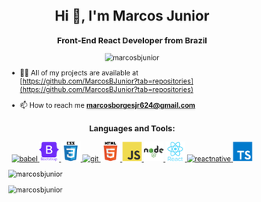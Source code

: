 <h1 align="center">Hi 👋, I'm Marcos Junior</h1>
<h3 align="center">Front-End React Developer from Brazil</h3>

<p align="center"> <img src="https://komarev.com/ghpvc/?username=marcosbjunior&label=Profile%20views&color=0e75b6&style=flat" alt="marcosbjunior" /> </p>

- 👨‍💻 All of my projects are available at [https://github.com/MarcosBJunior?tab=repositories](https://github.com/MarcosBJunior?tab=repositories)

- 📫 How to reach me **marcosborgesjr624@gmail.com**



<h3 align="center">Languages and Tools:</h3>
<p align="center"> <a href="https://babeljs.io/" target="_blank"> <img src="https://www.vectorlogo.zone/logos/babeljs/babeljs-icon.svg" alt="babel" width="40" height="40"/> </a>
  <a href="https://getbootstrap.com" target="_blank"> <img src="https://raw.githubusercontent.com/devicons/devicon/master/icons/bootstrap/bootstrap-plain-wordmark.svg" alt="bootstrap" width="40" height="40"/> </a>
 <a href="https://www.w3schools.com/css/" target="_blank"> <img src="https://raw.githubusercontent.com/devicons/devicon/master/icons/css3/css3-original-wordmark.svg" alt="css3" width="40" height="40"/> </a> <a href="https://git-scm.com/" target="_blank"> <img src="https://www.vectorlogo.zone/logos/git-scm/git-scm-icon.svg" alt="git" width="40" height="40"/> </a> <a href="https://www.w3.org/html/" target="_blank"> <img src="https://raw.githubusercontent.com/devicons/devicon/master/icons/html5/html5-original-wordmark.svg" alt="html5" width="40" height="40"/> </a> <a href="https://developer.mozilla.org/en-US/docs/Web/JavaScript" target="_blank"> <img src="https://raw.githubusercontent.com/devicons/devicon/master/icons/javascript/javascript-original.svg" alt="javascript" width="40" height="40"/> </a> <a href="https://nodejs.org" target="_blank"> <img src="https://raw.githubusercontent.com/devicons/devicon/master/icons/nodejs/nodejs-original-wordmark.svg" alt="nodejs" width="40" height="40"/> </a> <a href="https://reactjs.org/" target="_blank"> <img src="https://raw.githubusercontent.com/devicons/devicon/master/icons/react/react-original-wordmark.svg" alt="react" width="40" height="40"/> </a> <a href="https://reactnative.dev/" target="_blank"> <img src="https://reactnative.dev/img/header_logo.svg" alt="reactnative" width="40" height="40"/> </a> <a href="https://www.typescriptlang.org/" target="_blank"> <img src="https://raw.githubusercontent.com/devicons/devicon/master/icons/typescript/typescript-original.svg" alt="typescript" width="40" height="40"/> </a> </p>

<p><img align="left" src="https://github-readme-stats.vercel.app/api/top-langs?username=marcosbjunior&show_icons=true&locale=en&layout=compact" alt="marcosbjunior" /></p>

<p><img align="center" [![Top Langs](https://github-readme-stats.vercel.app/api/top-langs/?username=MarcosBJunior)](https://github.com/MarcosBJunior/github-readme-stats)</p>


<p><img align="center" src="https://github-readme-streak-stats.herokuapp.com/?user=marcosbjunior&" alt="marcosbjunior" /></p>



